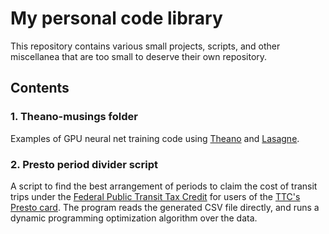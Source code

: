 # My personal code library
This repository contains various small projects, scripts, and other miscellanea that are too small to deserve their own repository.

## Contents
### 1. Theano-musings folder
Examples of GPU neural net training code using
[Theano](http://deeplearning.net/software/theano/) and
[Lasagne](https://lasagne.readthedocs.io/en/latest/).

### 2. Presto period divider script
A script to find the best arrangement of periods to claim the cost of transit trips under the
[Federal Public Transit Tax Credit](https://www.canada.ca/en/revenue-agency/services/tax/individuals/topics/about-your-tax-return/tax-return/completing-a-tax-return/deductions-credits-expenses/line-364-public-transit-amount.html)
for users of the [TTC's Presto card](https://www.prestocard.ca/en/about/tax-credit).
The program reads the generated CSV file directly, and runs a dynamic programming optimization algorithm over the data.
